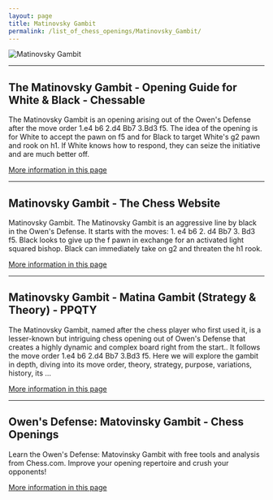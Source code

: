 ```yaml
---
layout: page
title: Matinovsky Gambit
permalink: /list_of_chess_openings/Matinovsky_Gambit/
---
```


![Matinovsky Gambit](https://www.thechesswebsite.com/wp-content/uploads/2021/07/matinovsky-gambit-opening.jpg)

---

## The Matinovsky Gambit - Opening Guide for White & Black - Chessable

The Matinovsky Gambit is an opening arising out of the Owen's Defense after the move order 1.e4 b6 2.d4 Bb7 3.Bd3 f5. The idea of the opening is for White to accept the pawn on f5 and for Black to target White's g2 pawn and rook on h1. If White knows how to respond, they can seize the initiative and are much better off.

[More information in this page](https://www.chessable.com/blog/matinovsky-gambit/)

---

## Matinovsky Gambit - The Chess Website

Matinovsky Gambit. The Matinovsky Gambit is an aggressive line by black in the Owen's Defense. It starts with the moves: 1. e4 b6 2. d4 Bb7 3. Bd3 f5. Black looks to give up the f pawn in exchange for an activated light squared bishop. Black can immediately take on g2 and threaten the h1 rook.

[More information in this page](https://www.thechesswebsite.com/matinovsky-gambit/)

---

## Matinovsky Gambit - Matina Gambit (Strategy & Theory) - PPQTY

The Matinovsky Gambit, named after the chess player who first used it, is a lesser-known but intriguing chess opening out of Owen's Defense that creates a highly dynamic and complex board right from the start.. It follows the move order 1.e4 b6 2.d4 Bb7 3.Bd3 f5. Here we will explore the gambit in depth, diving into its move order, theory, strategy, purpose, variations, history, its ...

[More information in this page](https://ppqty.com/matinovsky-gambit/)

---

## Owen's Defense: Matovinsky Gambit - Chess Openings

Learn the Owen's Defense: Matovinsky Gambit with free tools and analysis from Chess.com. Improve your opening repertoire and crush your opponents!

[More information in this page](https://www.chess.com/openings/Owens-Defense-Matovinsky-Gambit)

